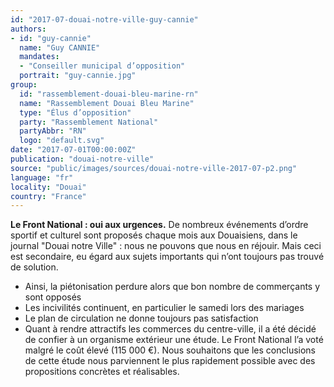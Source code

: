 ```yaml
---
id: "2017-07-douai-notre-ville-guy-cannie"
authors:
- id: "guy-cannie"
  name: "Guy CANNIE"
  mandates: 
  - "Conseiller municipal d’opposition"
  portrait: "guy-cannie.jpg"
group:
  id: "rassemblement-douai-bleu-marine-rn"
  name: "Rassemblement Douai Bleu Marine"
  type: "Élus d’opposition"
  party: "Rassemblement National"
  partyAbbr: "RN"
  logo: "default.svg"
date: "2017-07-01T00:00:00Z"
publication: "douai-notre-ville"
source: "public/images/sources/douai-notre-ville-2017-07-p2.png"
language: "fr"
locality: "Douai"
country: "France"
---
```


**Le Front National : oui aux urgences.** De nombreux événements d’ordre sportif et culturel sont proposés chaque mois aux Douaisiens, dans le journal "Douai notre Ville" : nous ne pouvons que nous en réjouir. Mais ceci est secondaire, eu égard aux sujets importants qui n’ont toujours pas trouvé de solution.
- Ainsi, la piétonisation perdure alors que bon nombre de commerçants y sont opposés
- Les incivilités continuent, en particulier le samedi lors des mariages
- Le plan de circulation ne donne toujours pas satisfaction
- Quant à rendre attractifs les commerces du centre-ville, il a été décidé de confier à un organisme extérieur une étude. Le Front National l’a voté malgré le coût élevé (115 000 €). Nous souhaitons que les conclusions de cette étude nous parviennent le plus rapidement possible avec des propositions concrètes et réalisables.
